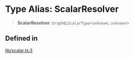 # Type Alias: ScalarResolver

> **ScalarResolver**: `GraphQLScalarType`\<`unknown`, `unknown`\>

## Defined in

[lib/scalar.ts:3](https://github.com/andreisergiu98/baeta/blob/e352a1ec749c5b23df693f5f8373ac0b75347349/packages/core/lib/scalar.ts#L3)
